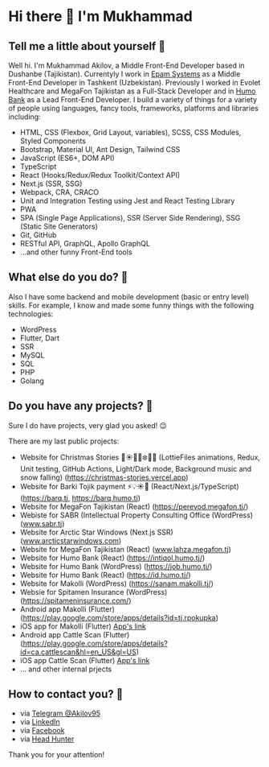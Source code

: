 # Hi there 👋 I'm Mukhammad

## Tell me a little about yourself 🙂

Well hi. I'm Mukhammad Akilov, a Middle Front-End Developer based in Dushanbe (Tajikistan). Currentyly I work in [Epam Systems](https://epam.com/) as a Middle Front-End Developer in Tashkent (Uzbekistan). Previously I worked in Evolet Healthcare and MegaFon Tajikistan as a Full-Stack Developer and in  [Humo Bank](https://humo.tj/) as a Lead Front-End Developer. I build a variety of things for a variety of people using languages, fancy tools, frameworks, platforms and libraries including:

 - HTML, CSS (Flexbox, Grid Layout, variables), SCSS, CSS Modules, Styled Components
 - Bootstrap, Material UI, Ant Design, Tailwind CSS
 - JavaScript (ES6+, DOM API)
 - TypeScript
 - React (Hooks/Redux/Redux Toolkit/Context API)
 - Next.js (SSR, SSG)
 - Webpack, CRA, CRACO
 - Unit and Integration Testing using Jest and React Testing Library
 - PWA
 - SPA (Single Page Applications), SSR (Server Side Rendering), SSG (Static Site Generators)
 - Git, GitHub
 - RESTful API, GraphQL, Apollo GraphQL
 - ...and other funny Front-End tools
 
## What else do you do? 🤔
Also I have some backend and mobile development (basic or entry level) skills. For example, I know and made some funny things with the following technologies:
 - WordPress
 - Flutter, Dart
 - SSR
 - MySQL
 - SQL
 - PHP 
 - Golang
 
## Do you have any projects? 🤔

Sure I do have projects, very glad you asked! 😉

There are my last public projects:
- Website for Christmas Stories 🎄☀️🌙🎵❄️🎅🏻 (LottieFiles animations, Redux, Unit testing, GitHub Actions, Light/Dark mode, Background music and snow falling) (https://christmas-stories.vercel.app) 
- Website for Barki Tojik payment ⚡💡☀️🌙 (React/Next.js/TypeScript) (https://barq.tj, https://barq.humo.tj)
- Website for MegaFon Tajikistan (React) (https://perevod.megafon.tj/)
- Webiste for SABR (Intellectual Property Consulting Office (WordPress) (www.sabr.tj)
- Website for Arctic Star Windows (Next.js SSR) (www.arcticstarwindows.com)
- Website for MegaFon Tajikistan (React) (www.lahza.megafon.tj)
- Website for Humo Bank (React) (https://intiqol.humo.tj/)
- Website for Humo Bank (WordPress) (https://job.humo.tj/)
- Website for Humo Bank (React) (https://id.humo.tj/)
- Website for Makolli (WordPress) (https://sanam.makolli.tj/)
- Websie for Spitamen Insurance (WordPress) (https://spitameninsurance.com/)
- Android app Makolli (Flutter) (https://play.google.com/store/apps/details?id=tj.rpokupka)
- iOS app for Makolli (Flutter) [App's link](https://apps.apple.com/ca/app/%D1%80%D0%B0%D0%B7%D1%83%D0%BC%D0%BD%D0%B0%D1%8F-%D0%BF%D0%BE%D0%BA%D1%83%D0%BF%D0%BA%D0%B0/id1526797310)
- Android app Cattle Scan (Flutter) (https://play.google.com/store/apps/details?id=ca.cattlescan&hl=en_US&gl=US)
- iOS app Cattle Scan (Flutter) [App's link](https://apps.apple.com/by/app/cattle-scan/id1562113240#?platform=iphone)
- ... and other internal prjects
## How to contact you? 📧
- via [Telegram @Akilov95](https://t.me/Akilov95)
- via [LinkedIn](https://www.linkedin.com/in/mukhammad-akilov-6604a0159/)
- via [Facebook](https://facebook.com/mukhammad.akilov.95)
- via [Head Hunter](https://hh.ru/resume/37a6c65aff05af36d80039ed1f4f51386b464d)

Thank you for your attention!
